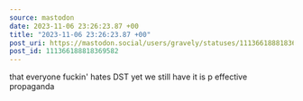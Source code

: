 ```yaml
---
source: mastodon
date: 2023-11-06 23:26:23.87 +00
title: "2023-11-06 23:26:23.87 +00"
post_uri: https://mastodon.social/users/gravely/statuses/111366188818369582
post_id: 111366188818369582
---
```

that everyone fuckin' hates DST yet we still have it is p effective propaganda


